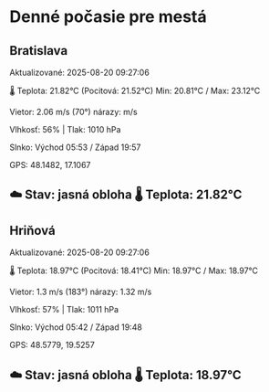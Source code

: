 ﻿# Denné počasie pre mestá

## Bratislava
Aktualizované: 2025-08-20 09:27:06

🌡️ Teplota: 21.82°C 
(Pocitová: 21.52°C)
Min: 20.81°C / Max: 23.12°C

Vietor: 2.06 m/s    (70°) 
nárazy:  m/s

Vlhkosť: 56% | Tlak: 1010 hPa

Slnko: Východ 05:53 / Západ 19:57

GPS: 48.1482, 17.1067

☁️ Stav: jasná obloha        🌡️ Teplota: 21.82°C
---

## Hriňová
Aktualizované: 2025-08-20 09:27:06

🌡️ Teplota: 18.97°C 
(Pocitová: 18.41°C)
Min: 18.97°C / Max: 18.97°C

Vietor: 1.3 m/s (183°)
nárazy: 1.32 m/s

Vlhkosť: 57% | Tlak: 1011 hPa

Slnko: Východ 05:42 / Západ 19:48

GPS: 48.5779, 19.5257

☁️ Stav: jasná obloha        🌡️ Teplota: 18.97°C
---
